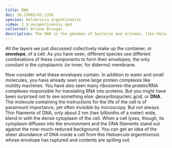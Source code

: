 ```yaml
---
title: DNA
doi: 10.22002/D1.1358
species: Haloarcula argentinensis
video: 2_9_Hargentinensis.mp4
collector: Ariane Briegel
description: The DNA in the genomes of bacteria and archaea, like Haloarcula argentinensis, is very thin (~2 nm wide), but can be seen when a cell lyses.
---
```


All the layers we just discussed collectively make up the container, or **envelope**, of a cell. As you have seen, different species use different combinations of these components to form their envelopes; the only constant is the cytoplasmic (or inner, for diderms) membrane.

Now consider what these envelopes contain. In addition to water and small molecules, you have already seen some large protein complexes like motility machines. You have also seen many ribosomes–the protein/RNA complexes responsible for translating RNA into proteins. But you might have been surprised *not* to see something else: <u>d</u>eoxyribo<u>n</u>ucleic <u>a</u>cid, or **DNA**. The molecule containing the instructions for the life of the cell is of paramount importance, yet often invisible by microscopy. But not always. Thin filaments of DNA, only about 2 nm (two billionths of a meter) wide, blend in with the dense cytoplasm of the cell. When a cell lyses, though, its cytoplasm diffuses into the environment and the DNA filaments stand out against the now-much-reduced background. You can get an idea of the sheer abundance of DNA inside a cell from this *Haloarcula argentinensis* whose envelope has ruptured and contents are spilling out.

